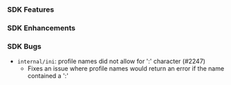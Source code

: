 ### SDK Features

### SDK Enhancements

### SDK Bugs
* `internal/ini`: profile names did not allow for ':' character (#2247)
  * Fixes an issue where profile names would return an error if the name contained a ':'

